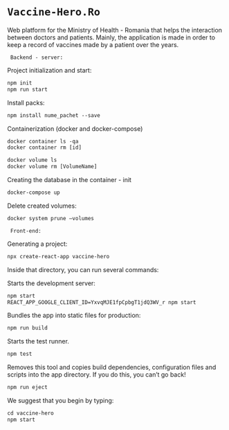 # ```Vaccine-Hero.Ro```
Web platform for the Ministry of Health - Romania that helps the interaction between doctors and patients. Mainly, the application is made in order to keep a record of vaccines made by a patient over the years.

``` Backend - server:```

Project initialization and start:
 ```jsp
npm init  
npm run start

```

Install packs:
 ```jsp
npm install nume_pachet --save 
```

Containerization (docker and docker-compose)
 ```jsp
docker container ls -qa
docker container rm [id]
 ```
  ```jsp
docker volume ls 
docker volume rm [VolumeName]
 ```
Creating the database in the container - init
```jsp
docker-compose up
 ```
Delete created volumes:
```jsp
docker system prune –volumes
 ```

``` Front-end:```

Generating a project:
```jsp
npx create-react-app vaccine-hero
 ```

Inside that directory, you can run several commands:

Starts the development server:
 ```jsp
npm start 
REACT_APP_GOOGLE_CLIENT_ID=YxvqMJE1fpCpbgT1jdQ3WV_r npm start
 ```

Bundles the app into static files for production:
 ```jsp
npm run build
 ```

Starts the test runner.
 ```jsp
npm test
 ```

Removes this tool and copies build dependencies, configuration files and scripts into the app directory. If you do this, you can’t go back!
 ```jsp
npm run eject
 ```

We suggest that you begin by typing:
 ```jsp
cd vaccine-hero
npm start
 ```
